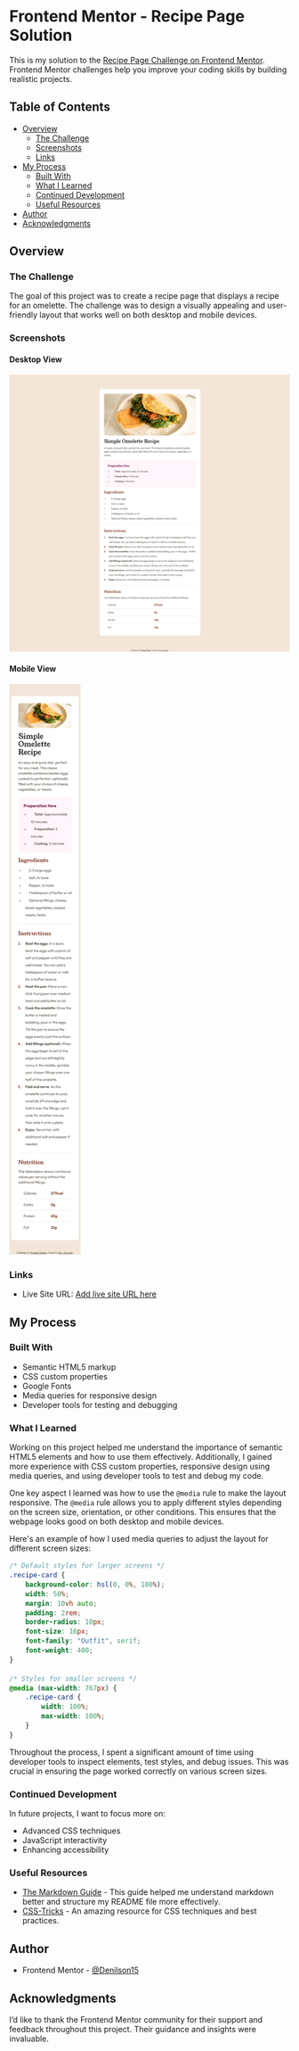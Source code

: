 # Frontend Mentor - Recipe Page Solution

This is my solution to the [Recipe Page Challenge on Frontend Mentor](https://www.frontendmentor.io/challenges/recipe-page-KiTsR8QQKm). Frontend Mentor challenges help you improve your coding skills by building realistic projects.

## Table of Contents

- [Overview](#overview)
  - [The Challenge](#the-challenge)
  - [Screenshots](#screenshots)
  - [Links](#links)
- [My Process](#my-process)
  - [Built With](#built-with)
  - [What I Learned](#what-i-learned)
  - [Continued Development](#continued-development)
  - [Useful Resources](#useful-resources)
- [Author](#author)
- [Acknowledgments](#acknowledgments)

## Overview

### The Challenge

The goal of this project was to create a recipe page that displays a recipe for an omelette. The challenge was to design a visually appealing and user-friendly layout that works well on both desktop and mobile devices.

### Screenshots

#### Desktop View

![Recipe Page Desktop View](./recipe_desktop.png)

#### Mobile View

![Recipe Page Mobile View](./recipe_mobile.png)

### Links

- Live Site URL: [Add live site URL here](https://your-live-site-url.com)

## My Process

### Built With

- Semantic HTML5 markup
- CSS custom properties
- Google Fonts
- Media queries for responsive design
- Developer tools for testing and debugging

### What I Learned

Working on this project helped me understand the importance of semantic HTML5 elements and how to use them effectively. Additionally, I gained more experience with CSS custom properties, responsive design using media queries, and using developer tools to test and debug my code.

One key aspect I learned was how to use the `@media` rule to make the layout responsive. The `@media` rule allows you to apply different styles depending on the screen size, orientation, or other conditions. This ensures that the webpage looks good on both desktop and mobile devices.

Here's an example of how I used media queries to adjust the layout for different screen sizes:

```css
/* Default styles for larger screens */
.recipe-card {
	background-color: hsl(0, 0%, 100%);
	width: 50%;
	margin: 10vh auto;
	padding: 2rem;
	border-radius: 10px;
	font-size: 16px;
	font-family: "Outfit", serif;
	font-weight: 400;
}

/* Styles for smaller screens */
@media (max-width: 767px) {
	.recipe-card {
    	width: 100%;
    	max-width: 100%;
	}
}
```

Throughout the process, I spent a significant amount of time using developer tools to inspect elements, test styles, and debug issues. This was crucial in ensuring the page worked correctly on various screen sizes.

### Continued Development

In future projects, I want to focus more on:
- Advanced CSS techniques
- JavaScript interactivity
- Enhancing accessibility

### Useful Resources

- [The Markdown Guide](https://www.markdownguide.org/) - This guide helped me understand markdown better and structure my README file more effectively.
- [CSS-Tricks](https://css-tricks.com/) - An amazing resource for CSS techniques and best practices.

## Author

- Frontend Mentor - [@Denilson15](https://www.frontendmentor.io/profile/Denilson15)

## Acknowledgments

I’d like to thank the Frontend Mentor community for their support and feedback throughout this project. Their guidance and insights were invaluable.
